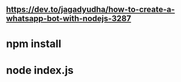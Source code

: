 ## https://dev.to/jagadyudha/how-to-create-a-whatsapp-bot-with-nodejs-3287

# npm install

# node index.js